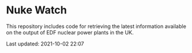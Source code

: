 # Nuke Watch

This repository includes code for retrieving the latest information available on the output of EDF nuclear power plants in the UK.

Last updated: 2021-10-02 22:07